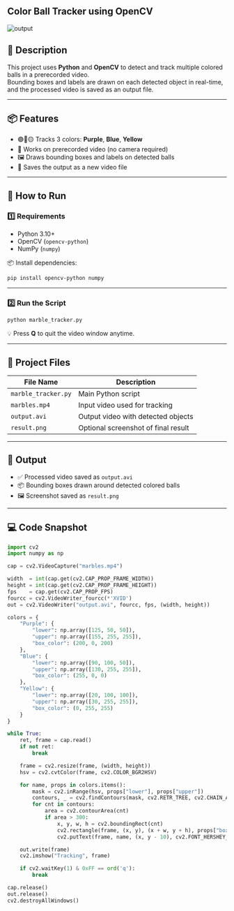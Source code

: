 ## Color Ball Tracker using OpenCV

![output](https://github.com/user-attachments/assets/5b682757-9eae-4ff6-a2b6-00846f6a1fbf)


## 📝 Description  
This project uses **Python** and **OpenCV** to detect and track multiple colored balls in a prerecorded video.  
Bounding boxes and labels are drawn on each detected object in real-time, and the processed video is saved as an output file.

---

## 📦 Features
- 🟣🔵🟡 Tracks 3 colors: **Purple**, **Blue**, **Yellow**  
- 📁 Works on prerecorded video (no camera required)  
- 🖼 Draws bounding boxes and labels on detected balls  
- 💾 Saves the output as a new video file  

---

## 🚀 How to Run

### 1️⃣ Requirements
- Python 3.10+
- OpenCV (`opencv-python`)
- NumPy (`numpy`)

📦 Install dependencies:
```bash
pip install opencv-python numpy
```

---

### 2️⃣ Run the Script
```bash
python marble_tracker.py
```
💡 Press **Q** to quit the video window anytime.

---

## 📁 Project Files

| File Name           | Description                          |
|---------------------|--------------------------------------|
| `marble_tracker.py` | Main Python script                   |
| `marbles.mp4`       | Input video used for tracking        |
| `output.avi`        | Output video with detected objects   |
| `result.png`        | Optional screenshot of final result  |

---

## 🎥 Output
- ✅ Processed video saved as `output.avi`
- 📦 Bounding boxes drawn around detected colored balls
- 🖼 Screenshot saved as `result.png`

---

## 💻 Code Snapshot

```python
import cv2
import numpy as np

cap = cv2.VideoCapture("marbles.mp4")

width  = int(cap.get(cv2.CAP_PROP_FRAME_WIDTH))
height = int(cap.get(cv2.CAP_PROP_FRAME_HEIGHT))
fps    = cap.get(cv2.CAP_PROP_FPS)
fourcc = cv2.VideoWriter_fourcc(*'XVID')
out = cv2.VideoWriter("output.avi", fourcc, fps, (width, height))

colors = {
    "Purple": {
        "lower": np.array([125, 50, 50]),
        "upper": np.array([155, 255, 255]),
        "box_color": (200, 0, 200)
    },
    "Blue": {
        "lower": np.array([90, 100, 50]),
        "upper": np.array([130, 255, 255]),
        "box_color": (255, 0, 0)
    },
    "Yellow": {
        "lower": np.array([20, 100, 100]),
        "upper": np.array([30, 255, 255]),
        "box_color": (0, 255, 255)
    }
}

while True:
    ret, frame = cap.read()
    if not ret:
        break

    frame = cv2.resize(frame, (width, height))
    hsv = cv2.cvtColor(frame, cv2.COLOR_BGR2HSV)

    for name, props in colors.items():
        mask = cv2.inRange(hsv, props["lower"], props["upper"])
        contours, _ = cv2.findContours(mask, cv2.RETR_TREE, cv2.CHAIN_APPROX_SIMPLE)
        for cnt in contours:
            area = cv2.contourArea(cnt)
            if area > 300:
                x, y, w, h = cv2.boundingRect(cnt)
                cv2.rectangle(frame, (x, y), (x + w, y + h), props["box_color"], 2)
                cv2.putText(frame, name, (x, y - 10), cv2.FONT_HERSHEY_SIMPLEX, 0.6, props["box_color"], 2)

    out.write(frame)
    cv2.imshow("Tracking", frame)

    if cv2.waitKey(1) & 0xFF == ord('q'):
        break

cap.release()
out.release()
cv2.destroyAllWindows()
